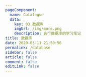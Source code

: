 ```yaml
---
pageComponent: 
  name: Catalogue
  data: 
    key: 03.数据库
    imgUrl: /img/more.png
    description: 各个数据库的学习笔记
title: 数据库
date: 2020-03-11 21:50:56
permalink: /database
sidebar: false
article: false
comment: false
editLink: false
---
```

